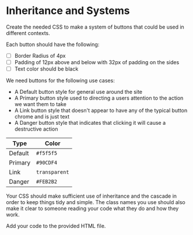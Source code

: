 # Inheritance and Systems

Create the needed CSS to make a system of buttons that could be used in different contexts.

Each button should have the following:
- [ ] Border Radius of 4px
- [ ] Padding of 12px above and below with 32px of padding on the sides
- [ ] Text color should be black

We need buttons for the following use cases:
- A Default button style for general use around the site
- A Primary button style used to directing a users attention to the action we want them to take
- A Link button style that doesn't appear to have any of the typical button chrome and is just text
- A Danger button style that indicates that clicking it will cause a destructive action

| Type    | Color          |
|---------|----------------|
| Default | `#f5f5f5`      |
| Primary | `#90CDF4`      |
| Link    | `transparent`  |
| Danger  | `#FEB2B2`      |

Your CSS should make sufficient use of inheritance and the cascade in order to keep things tidy and simple. The class names you use should also make it clear to someone reading your code what they do and how they work.

Add your code to the provided HTML file.